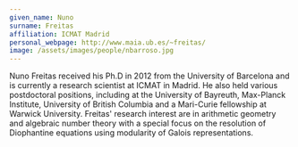 ```yaml
---
given_name: Nuno
surname: Freitas
affiliation: ICMAT Madrid
personal_webpage: http://www.maia.ub.es/~freitas/
image: /assets/images/people/nbarroso.jpg
---
```


Nuno Freitas received his Ph.D in 2012 from the University of Barcelona and is currently 
a research scientist at ICMAT in Madrid.
He also held various postdoctoral positions, including at the University of Bayreuth, 
Max-Planck Institute, University of British Columbia and a Mari-Curie fellowship at Warwick University. 
Freitas' research interest are in arithmetic geometry and algebraic number theory with
a special focus on the resolution of Diophantine equations using modularity of Galois representations. 

